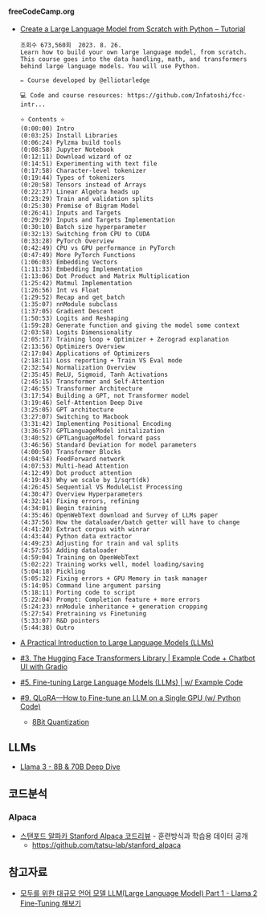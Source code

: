 #### freeCodeCamp.org ####

* [Create a Large Language Model from Scratch with Python – Tutorial](https://www.youtube.com/watch?v=UU1WVnMk4E8)

  ```
  조회수 673,560회  2023. 8. 26.
  Learn how to build your own large language model, from scratch. This course goes into the data handling, math, and transformers behind large language models. You will use Python.
  
  ✏️ Course developed by @elliotarledge 
  
  💻 Code and course resources: https://github.com/Infatoshi/fcc-intr...
  
  ⭐️ Contents ⭐️
  (0:00:00) Intro
  (0:03:25) Install Libraries
  (0:06:24) Pylzma build tools
  (0:08:58) Jupyter Notebook
  (0:12:11) Download wizard of oz
  (0:14:51) Experimenting with text file
  (0:17:58) Character-level tokenizer
  (0:19:44) Types of tokenizers
  (0:20:58) Tensors instead of Arrays
  (0:22:37) Linear Algebra heads up
  (0:23:29) Train and validation splits
  (0:25:30) Premise of Bigram Model
  (0:26:41) Inputs and Targets
  (0:29:29) Inputs and Targets Implementation
  (0:30:10) Batch size hyperparameter
  (0:32:13) Switching from CPU to CUDA
  (0:33:28) PyTorch Overview
  (0:42:49) CPU vs GPU performance in PyTorch
  (0:47:49) More PyTorch Functions
  (1:06:03) Embedding Vectors
  (1:11:33) Embedding Implementation
  (1:13:06) Dot Product and Matrix Multiplication
  (1:25:42) Matmul Implementation
  (1:26:56) Int vs Float
  (1:29:52) Recap and get_batch
  (1:35:07) nnModule subclass
  (1:37:05) Gradient Descent
  (1:50:53) Logits and Reshaping
  (1:59:28) Generate function and giving the model some context
  (2:03:58) Logits Dimensionality
  (2:05:17) Training loop + Optimizer + Zerograd explanation
  (2:13:56) Optimizers Overview
  (2:17:04) Applications of Optimizers
  (2:18:11) Loss reporting + Train VS Eval mode
  (2:32:54) Normalization Overview
  (2:35:45) ReLU, Sigmoid, Tanh Activations
  (2:45:15) Transformer and Self-Attention
  (2:46:55) Transformer Architecture
  (3:17:54) Building a GPT, not Transformer model
  (3:19:46) Self-Attention Deep Dive
  (3:25:05) GPT architecture
  (3:27:07) Switching to Macbook
  (3:31:42) Implementing Positional Encoding
  (3:36:57) GPTLanguageModel initalization
  (3:40:52) GPTLanguageModel forward pass
  (3:46:56) Standard Deviation for model parameters
  (4:00:50) Transformer Blocks
  (4:04:54) FeedForward network
  (4:07:53) Multi-head Attention
  (4:12:49) Dot product attention
  (4:19:43) Why we scale by 1/sqrt(dk)
  (4:26:45) Sequential VS ModuleList Processing
  (4:30:47) Overview Hyperparameters
  (4:32:14) Fixing errors, refining
  (4:34:01) Begin training
  (4:35:46) OpenWebText download and Survey of LLMs paper
  (4:37:56) How the dataloader/batch getter will have to change
  (4:41:20) Extract corpus with winrar
  (4:43:44) Python data extractor
  (4:49:23) Adjusting for train and val splits
  (4:57:55) Adding dataloader
  (4:59:04) Training on OpenWebText
  (5:02:22) Training works well, model loading/saving
  (5:04:18) Pickling
  (5:05:32) Fixing errors + GPU Memory in task manager
  (5:14:05) Command line argument parsing
  (5:18:11) Porting code to script
  (5:22:04) Prompt: Completion feature + more errors
  (5:24:23) nnModule inheritance + generation cropping
  (5:27:54) Pretraining vs Finetuning
  (5:33:07) R&D pointers
  (5:44:38) Outro
  ```



* [A Practical Introduction to Large Language Models (LLMs)](https://www.youtube.com/watch?v=tFHeUSJAYbE&list=PLz-ep5RbHosU2hnz5ejezwaYpdMutMVB0)

* [#3. The Hugging Face Transformers Library | Example Code + Chatbot UI with Gradio](https://www.youtube.com/watch?v=jan07gloaRg&list=PLz-ep5RbHosU2hnz5ejezwaYpdMutMVB0&index=3)

* [#5. Fine-tuning Large Language Models (LLMs) | w/ Example Code](https://www.youtube.com/watch?v=eC6Hd1hFvos)

* [#9. QLoRA—How to Fine-tune an LLM on a Single GPU (w/ Python Code)](https://www.youtube.com/watch?v=XpoKB3usmKc&list=PLz-ep5RbHosU2hnz5ejezwaYpdMutMVB0&index=9)
  - [8Bit Quantization](https://flonelin.wordpress.com/2023/12/23/8bit-quantization/)

## LLMs ##

* [Llama 3 - 8B & 70B Deep Dive](https://www.youtube.com/watch?v=8Ul_0jddTU4)

## 코드분석 ##

### Alpaca ###
* [스탠포드 알파카 Stanford Alpaca 코드리뷰](https://www.youtube.com/watch?v=dLo4QkEq-Hg) - 훈련방식과 학습용 데이터 공개
  - https://github.com/tatsu-lab/stanford_alpaca   

## 참고자료 ##

* [모두를 위한 대규모 언어 모델 LLM(Large Language Model) Part 1 - Llama 2 Fine-Tuning 해보기](https://www.inflearn.com/course/%EB%8C%80%EA%B7%9C%EB%AA%A8-%EC%96%B8%EC%96%B4%EB%AA%A8%EB%8D%B8-llm-part1#curriculum)
